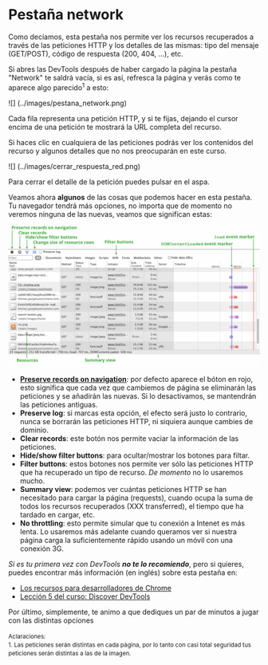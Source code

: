 # Pestaña network

Como decíamos, esta pestaña nos permite ver los recursos recuperados a través de las peticiones HTTP y los detalles de las mismas: tipo del mensaje (GET/POST), código de respuesta (200, 404, ...), etc.

Si abres las DevTools después de haber cargado la página la pestaña "Network" te saldrá vacía, si es así, refresca la página y verás como te aparece algo parecido<sup>1</sup> a esto:

![] (../images/pestana_network.png)

Cada fila representa una petición HTTP, y si te fijas, dejando el cursor encima de una petición te mostrará la URL completa del recurso.

Si haces clic en cualquiera de las peticiones podrás ver los contenidos del recurso y algunos detalles que no nos preocuparán en este curso.

![] (../images/cerrar_respuesta_red.png)

Para cerrar el detalle de la petición puedes pulsar en el aspa.

Veamos ahora **algunos** de las cosas que podemos hacer en esta pestaña. Tu navegador tendrá más opciones, no importa que de momento no veremos ninguna de las nuevas, veamos que significan estas:

![](../images/network-panel.png)

* **[Preserve records on navigation](https://developer.chrome.com/devtools/docs/network#preserving-the-network-log-upon-navigation)**: por defecto aparece el bóton en rojo, esto significa que cada vez que cambiemos de página se eliminarán las peticiones y se añadirán las nuevas. Si lo desactivamos, se mantendrán las peticiones antiguas.
* **Preserve log**: si marcas esta opción, el efecto será justo lo contrario, nunca se borrarán las peticiones HTTP, ni siquiera aunque cambies de dominio.
* **Clear records**: este botón nos permite vaciar la información de las peticiones.
* **Hide/show filter buttons**: para ocultar/mostrar los botones para filtar.
* **Filter buttons**: estos botones nos permite ver sólo las peticiones HTTP que ha recuperado un tipo de recurso. *De momento* no lo usaremos mucho.
* **Summary view**: podemos ver cuántas peticiones HTTP se han necesitado para cargar la página (requests), cuando ocupa la suma de todos los recursos recuperados (XXX transferred), el tiempo que ha tardado en cargar, etc.
* **No throttling**: esto permite simular que tu conexión a Intenet es más lenta. Lo usaremos más adelante cuando queramos ver si nuestra página carga la suficientemente rápido usando un móvil con una conexión 3G.

*Si es tu primera vez con DevTools **no te lo recomiendo***, pero si quieres, puedes encontrar más información (en inglés) sobre esta pestaña en:
* [Los recursos para desarrolladores de Chrome](https://developer.chrome.com/devtools/docs/network#preserving-the-network-log-upon-navigation)
* [Lección 5 del curso: Discover DevTools](https://www.codeschool.com/courses/discover-devtools)

Por último, simplemente, te animo a que dediques un par de minutos a jugar con las distintas opciones

<small>Aclaraciones:</small><br>
<small>1. Las peticiones serán distintas en cada página, por lo tanto con casi total seguridad tus peticiones serán distintas a las de la imagen.</small><br>